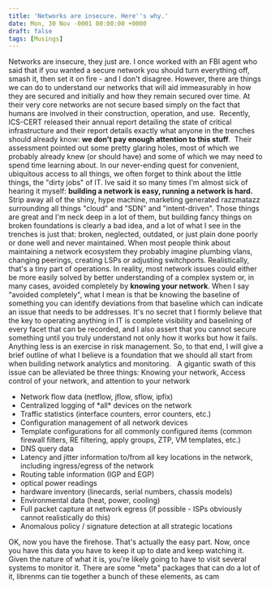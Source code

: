 ```yaml
---
title: 'Networks are insecure. Here''s why.'
date: Mon, 30 Nov -0001 00:00:00 +0000
draft: false
tags: [Musings]
---
```


Networks are insecure, they just are. I once worked with an FBI agent who said that if you wanted a secure network you should turn everything off, smash it, then set it on fire - and I don't disagree. However, there are things we can do to understand our networks that will aid immeasurably in how they are secured and initially and how they remain secured over time. At their very core networks are not secure based simply on the fact that humans are involved in their construction, operation, and use.  Recently, ICS-CERT released their annual report detailing the state of critical infrastructure and their report details exactly what anyone in the trenches should already know: **we don't pay enough attention to this stuff**.  Their assessment pointed out some pretty glaring holes, most of which we probably already knew (or should have) and some of which we may need to spend time learning about. In our never-ending quest for convenient, ubiquitous access to all things, we often forget to think about the little things, the "dirty jobs" of IT. Ive said it so many times I'm almost sick of hearing it myself: **building a network is easy, running a network is hard.** Strip away all of the shiny, hype machine, marketing generated razzmatazz surrounding all things "cloud" and "SDN" and "intent-driven". Those things are great and I'm neck deep in a lot of them, but building fancy things on broken foundations is clearly a bad idea, and a lot of what I see in the trenches is just that: broken, neglected, outdated, or just plain done poorly or done well and never maintained. When most people think about maintaining a network ecosystem they probably imagine plumbing vlans, changing peerings, creating LSPs or adjusting switchports. Realistically, that's a tiny part of operations. In reality, most network issues could either be more easily solved by better understanding of a complex system or, in many cases, avoided completely by **knowing your network**. When I say "avoided completely", what I mean is that be knowing the baseline of something you can identify deviations from that baseline which can indicate an issue that needs to be addresses. It's no secret that I fiormly believe that the key to operating anything in IT is complete visibility and baselining of every facet that can be recorded, and I also assert that you cannot secure something until you truly understand not only how it works but how it fails. Anything less is an exercise in risk management. So, to that end, I will give a brief outline of what I believe is a foundation that we should all start from when building network analytics and monitoring.   A gigantic swath of this issue can be alleviated be three things: Knowing your network, Access control of your network, and attention to your network

*   Network flow data (netflow, jflow, sflow, ipfix)
*   Centralized logging of \*all\* devices on the network
*   Traffic statistics (interface counters, error counters, etc.)
*   Configuration management of all network devices
*   Template configurations for all commonly configured items (common firewall filters, RE filtering, apply groups, ZTP, VM templates, etc.)
*   DNS query data
*   Latency and jitter information to/from all key locations in the network, including ingress/egress of the network
*   Routing table information (IGP and EGP)
*   optical power readings
*   hardware inventory (linecards, serial numbers, chassis models)
*   Environmental data (heat, power, cooling)
*   Full packet capture at network egress (if possible - ISPs obviously cannot realistically do this)
*   Anomalous policy / signature detection at all strategic locations

OK, now you have the firehose. That's actually the easy part. Now, once you have this data you have to keep it up to date and keep watching it. Given the nature of what it is, you're likely going to have to visit several systems to monitor it. There are some "meta" packages that can do a lot of it, librenms can tie together a bunch of these elements, as cam